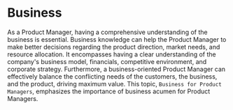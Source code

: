 # Business

As a Product Manager, having a comprehensive understanding of the business is essential. Business knowledge can help the Product Manager to make better decisions regarding the product direction, market needs, and resource allocation. It encompasses having a clear understanding of the company's business model, financials, competitive environment, and corporate strategy. Furthermore, a business-oriented Product Manager can effectively balance the conflicting needs of the customers, the business, and the product, driving maximum value. This topic, `Business for Product Managers`, emphasizes the importance of business acumen for Product Managers.